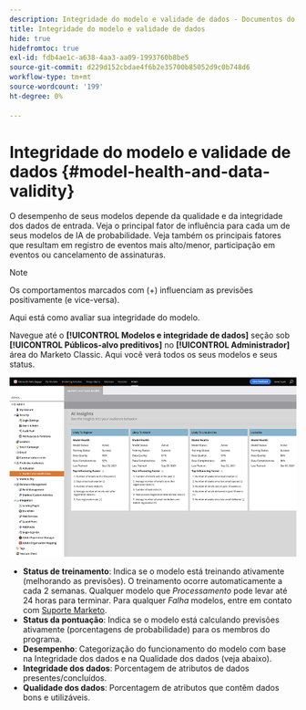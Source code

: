 ```yaml
---
description: Integridade do modelo e validade de dados - Documentos do Marketo - Documentação do produto
title: Integridade do modelo e validade de dados
hide: true
hidefromtoc: true
exl-id: fdb4ae1c-a638-4aa3-aa09-1993760b8be5
source-git-commit: d229d152cbdae4f6b2e35700b85052d9c0b748d6
workflow-type: tm+mt
source-wordcount: '199'
ht-degree: 0%

---
```


# Integridade do modelo e validade de dados {#model-health-and-data-validity}

O desempenho de seus modelos depende da qualidade e da integridade dos dados de entrada. Veja o principal fator de influência para cada um de seus modelos de IA de probabilidade. Veja também os principais fatores que resultam em registro de eventos mais alto/menor, participação em eventos ou cancelamento de assinaturas.

>[!NOTE]
>
>Os comportamentos marcados com (+) influenciam as previsões positivamente (e vice-versa).

Aqui está como avaliar sua integridade do modelo.

Navegue até o **[!UICONTROL Modelos e integridade de dados]** seção sob **[!UICONTROL Públicos-alvo preditivos]** no **[!UICONTROL Administrador]** área do Marketo Classic. Aqui você verá todos os seus modelos e seus status.

![Imagem Um](assets/model-health-and-data-validity-1.png)

* **Status de treinamento**: Indica se o modelo está treinando ativamente (melhorando as previsões). O treinamento ocorre automaticamente a cada 2 semanas. Qualquer modelo que _Processamento_ pode levar até 24 horas para terminar. Para qualquer _Falha_ modelos, entre em contato com [Suporte Marketo](https://nation.marketo.com/t5/Support/ct-p/Support).
* **Status da pontuação**: Indica se o modelo está calculando previsões ativamente (porcentagens de probabilidade) para os membros do programa.
* **Desempenho**: Categorização do funcionamento do modelo com base na Integridade dos dados e na Qualidade dos dados (veja abaixo).
* **Integridade dos dados**: Porcentagem de atributos de dados presentes/concluídos.
* **Qualidade dos dados**: Porcentagem de atributos que contêm dados bons e utilizáveis.
